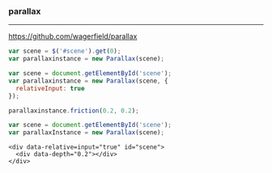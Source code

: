 ### parallax
---
https://github.com/wagerfield/parallax

```js
var scene = $('#scene').get(0);
var parallaxinstance = new Parallax(scene);

var scene = document.getElementById('scene');
var parallaxinstance = new Parallax(scene, {
  relativeInput: true
});

parallaxinstance.friction(0.2, 0.2);

var scene = document.getElementById('scene');
var parallaxInstance = new Parallax(scene);
```

```
<div data-relative=input="true" id="scene">
  <div data-depth="0.2"></div>
</div>
```

```
```

